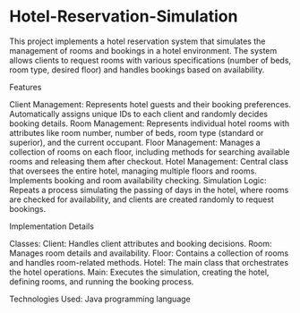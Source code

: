 # Hotel-Reservation-Simulation
This project implements a hotel reservation system that simulates the management of rooms and bookings in a hotel environment. The system allows clients to request rooms with various specifications (number of beds, room type, desired floor) and handles bookings based on availability.

Features

  Client Management: Represents hotel guests and their booking preferences. Automatically assigns unique IDs to each client and randomly decides booking details.
  Room Management: Represents individual hotel rooms with attributes like room number, number of beds, room type (standard or superior), and the current occupant.
  Floor Management: Manages a collection of rooms on each floor, including methods for searching available rooms and releasing them after checkout.
  Hotel Management: Central class that oversees the entire hotel, managing multiple floors and rooms. Implements booking and room availability checking.
  Simulation Logic: Repeats a process simulating the passing of days in the hotel, where rooms are checked for availability, and clients are created randomly to request bookings.

Implementation Details

  Classes:
  Client: Handles client attributes and booking decisions.
  Room: Manages room details and availability.
  Floor: Contains a collection of rooms and handles room-related methods.
  Hotel: The main class that orchestrates the hotel operations.
  Main: Executes the simulation, creating the hotel, defining rooms, and running the booking process.

Technologies Used:
Java programming language
